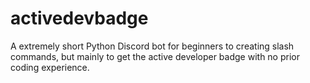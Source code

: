# activedevbadge
A extremely short Python Discord bot for beginners to creating slash commands, but mainly to get the active developer badge with no prior coding experience.
